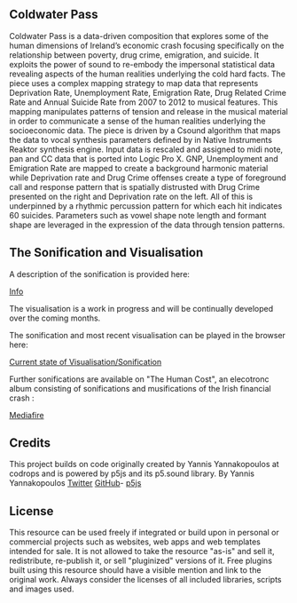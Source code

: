 ## Coldwater Pass
Coldwater Pass is a data-driven composition that explores some of the human dimensions of Ireland’s economic crash focusing specifically on the relationship between poverty, drug crime, emigration, and suicide.
It exploits the power of sound to re-embody the impersonal statistical data revealing aspects of the human realities underlying the cold hard facts. The piece uses a complex mapping strategy to map data that represents Deprivation Rate, Unemployment Rate, Emigration Rate, Drug Related Crime Rate and Annual Suicide Rate from 2007 to 2012 to musical features. This mapping manipulates patterns of tension and release in the musical material in order to communicate a sense of the human realities underlying the socioeconomic data.
The piece is driven by a Csound algorithm that maps the data to vocal synthesis parameters defined by in Native Instruments Reaktor synthesis engine. Input data is rescaled and assigned to midi note, pan and CC data that is ported into Logic Pro X.
GNP, Unemployment and Emigration Rate are mapped to create a background harmonic material while Deprivation rate and Drug Crime offenses create a type of foreground call and response pattern that is spatially distrusted with Drug Crime presented on the right and Deprivation rate on the left. All of this is underpinned by a rhythmic percussion pattern for which each hit indicates 60 suicides. Parameters such as vowel shape note length and formant shape are leveraged in the expression of the data through tension patterns.  

## The Sonification and Visualisation

A description of the sonification is provided here:

[Info](https://appdemo-lgtm.github.io/landing.html)

The visualisation is a work in progress and will be continually developed over the coming months.

The sonification and most recent visualisation can be played in the browser here: 

[Current state of Visualisation/Sonification](https://appdemo-lgtm.github.io/)


Further sonifications are available on "The Human Cost", an elecotronc album consisting of sonifications and musifications of the Irish financial crash :

[Mediafire](https://www.mediafire.com/file/nazf9zlbycigaos/Coldwater_Sixty_Suicides_Every_Hit.wav/file)

## Credits

This project builds on code originally created by Yannis Yannakopoulos at codrops and is powered by p5js and its p5.sound library. By Yannis Yannakopoulos [Twitter](https://twitter.com/neundex) [GitHub](https://github.com/codrops)- [p5js](http://www.p5js.org)

## License
This resource can be used freely if integrated or build upon in personal or commercial projects such as websites, web apps and web templates intended for sale. It is not allowed to take the resource "as-is" and sell it, redistribute, re-publish it, or sell "pluginized" versions of it. Free plugins built using this resource should have a visible mention and link to the original work. Always consider the licenses of all included libraries, scripts and images used.


